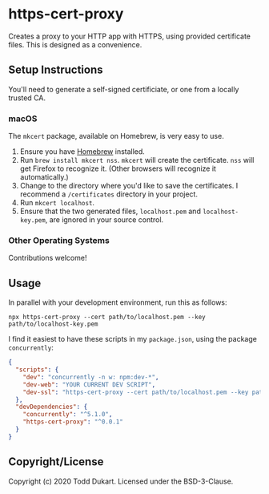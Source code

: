 # https-cert-proxy

Creates a proxy to your HTTP app with HTTPS, using provided certificate files. This is designed as a
convenience.

## Setup Instructions

You'll need to generate a self-signed certificiate, or one from a locally trusted CA.

### macOS

The `mkcert` package, available on Homebrew, is very easy to use.

1. Ensure you have [Homebrew](https://brew.sh) installed.
2. Run `brew install mkcert nss`. `mkcert` will create the certificate. `nss` will get Firefox to
   recognize it. (Other browsers will recognize it automatically.)
3. Change to the directory where you'd like to save the certificates. I recommend a `/certificates`
   directory in your project.
4. Run `mkcert localhost`.
5. Ensure that the two generated files, `localhost.pem` and `localhost-key.pem`, are ignored in your
   source control.

### Other Operating Systems

Contributions welcome!

## Usage

In parallel with your development environment, run this as follows:

```shell script
npx https-cert-proxy --cert path/to/localhost.pem --key path/to/localhost-key.pem
```

I find it easiest to have these scripts in my `package.json`, using the package `concurrently`:

```json
{
  "scripts": {
    "dev": "concurrently -n w: npm:dev-*",
    "dev-web": "YOUR CURRENT DEV SCRIPT",
    "dev-ssl": "https-cert-proxy --cert path/to/localhost.pem --key path/to/localhost-key.pem"
  },
  "devDependencies": {
    "concurrently": "^5.1.0",
    "https-cert-proxy": "^0.0.1"
  }
}
```

## Copyright/License

Copyright (c) 2020 Todd Dukart. Licensed under the BSD-3-Clause.

